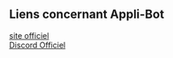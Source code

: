 ## Liens concernant Appli-Bot

[site officiel](https://lieutenantx.github.io/api/web/stats)<br>
[Discord Officiel](https://discord.com/invite/d3wwj5s9T7)
